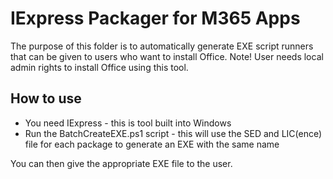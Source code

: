 # IExpress Packager for M365 Apps

The purpose of this folder is to automatically generate EXE script runners that can be given to users who want to install Office.
Note! User needs local admin rights to install Office using this tool.

## How to use
- You need IExpress - this is tool built into Windows
- Run the BatchCreateEXE.ps1 script - this will use the SED and LIC(ence) file for each package to generate an EXE with the same name

You can then give the appropriate EXE file to the user.